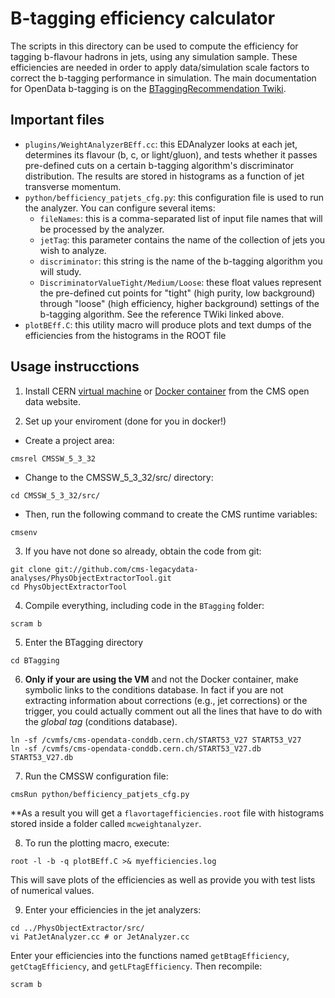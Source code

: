 # B-tagging efficiency calculator

The scripts in this directory can be used to compute the efficiency for tagging b-flavour hadrons in jets, using any simulation sample. These efficiencies are needed in order to apply data/simulation scale factors to correct the b-tagging performance in simulation. The main documentation for OpenData b-tagging is on the [BTaggingRecommendation Twiki](https://twiki.cern.ch/twiki/bin/view/CMSPublic/BtagRecommendation2011OpenData).

## Important files

 * `plugins/WeightAnalyzerBEff.cc`: this EDAnalyzer looks at each jet, determines its flavour (b, c, or light/gluon), and tests whether it passes pre-defined cuts on a certain b-tagging algorithm's discriminator distribution. The results are stored in histograms as a function of jet transverse momentum. 
 * `python/befficiency_patjets_cfg.py`: this configuration file is used to run the analyzer. You can configure several items:
   * `fileNames`: this is a comma-separated list of input file names that will be processed by the analyzer.  
   * `jetTag`: this parameter contains the name of the collection of jets you wish to analyze.
   * `discriminator`: this string is the name of the b-tagging algorithm you will study.
   * `DiscriminatorValueTight/Medium/Loose`: these float values represent the pre-defined cut points for "tight" (high purity, low background) through "loose" (high efficiency, higher background) settings of the b-tagging algorithm. See the reference TWiki linked above.
 *  `plotBEff.C`: this utility macro will produce plots and text dumps of the efficiencies from the histograms in the ROOT file

## Usage instrucctions

1. Install CERN [virtual machine](http://opendata.cern.ch/docs/cms-virtual-machine-2011) or [Docker container](https://opendata.cern.ch/docs/cms-guide-docker) from the CMS open data website.

2. Set up your enviroment (done for you in docker!)

* Create a project area:
```
cmsrel CMSSW_5_3_32
```
* Change to the CMSSW_5_3_32/src/ directory:

```
cd CMSSW_5_3_32/src/
```
* Then, run the following command to create the CMS runtime variables:

```
cmsenv
```
3. If you have not done so already, obtain the code from git:
```
git clone git://github.com/cms-legacydata-analyses/PhysObjectExtractorTool.git
cd PhysObjectExtractorTool
```
4. Compile everything, including code in the `BTagging` folder:
```
scram b
```
5. Enter the BTagging directory
```
cd BTagging
```
6. **Only if your are using the VM** and not the Docker container, make symbolic links to the conditions database.  In fact if you are not extracting information about corrections (e.g., jet corrections) or the trigger, you could actually comment out all the lines that have to do with the *global tag* (conditions database).
```
ln -sf /cvmfs/cms-opendata-conddb.cern.ch/START53_V27 START53_V27
ln -sf /cvmfs/cms-opendata-conddb.cern.ch/START53_V27.db START53_V27.db
```
7. Run the CMSSW configuration file:
```
cmsRun python/befficiency_patjets_cfg.py
```
**As a result you will get a `flavortagefficiencies.root` file with histograms stored inside a folder called `mcweightanalyzer`. 

8. To run the plotting macro, execute: 
```
root -l -b -q plotBEff.C >& myefficiencies.log
```
This will save plots of the efficiencies as well as provide you with test lists of numerical values. 

9. Enter your efficiencies in the jet analyzers:
```
cd ../PhysObjectExtractor/src/
vi PatJetAnalyzer.cc # or JetAnalyzer.cc
```
Enter your efficiencies into the functions named `getBtagEfficiency`, `getCtagEfficiency`, and `getLFtagEfficiency`. Then recompile:
```
scram b
```



